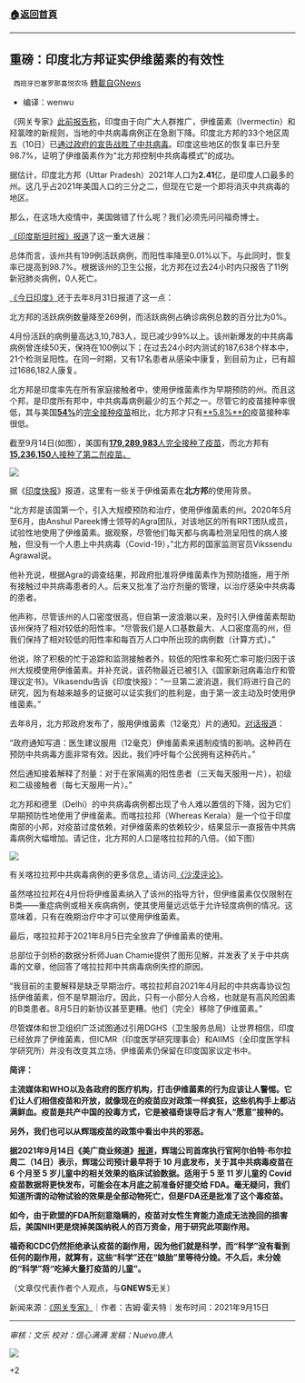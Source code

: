 ###  [:house:返回首頁](https://github.com/ourhimalayas/txt)
---


## 重磅：印度北方邦证实伊维菌素的有效性
` 西班牙巴塞罗那喜悦农场` [轉載自GNews](https://gnews.org/zh-hans/1536728/)

- 编译：wenwu


《网关专家》[此前报告称](https://www.thegatewaypundit.com/2021/05/elites-worried-covid-cases-india-plummet-government-promotes-ivermectin-hydroxychloroquine-use/)，印度由于向广大人群推广，伊维菌素（Ivermectin）和羟氯喹的新规则，当地的中共病毒病例正在急剧下降。印度北方邦的33个地区周五（10日）已[通过政府的宣告战胜了中共病毒](https://www.hindustantimes.com/cities/lucknow-news/33-districts-in-uttar-pradesh-are-now-covid-free-state-govt-101631267966925.html)。印度这些地区的恢复率已升至98.7%，证明了伊维菌素作为“北方邦控制中共病毒模式”的成功。

据估计，印度北方邦（Uttar Pradesh）2021年人口为**2.41**亿，是印度人口最多的州。这几乎占2021年美国人口的三分之二，但现在它是一个即将消灭中共病毒的地区。

那么，在这场大疫情中，美国做错了什么呢？我们必须先问问福奇博士。

[《印度斯坦时报》报道](https://www.hindustantimes.com/cities/lucknow-news/33-districts-in-uttar-pradesh-are-now-covid-free-state-govt-101631267966925.html)了这一重大进展：

总体而言，该州共有199例活跃病例，而阳性率降至0.01%以下。与此同时，恢复率已提高到98.7%。根据该州的卫生公报，北方邦在过去24小时内只报告了11例新冠肺炎病例，0人死亡。

[《今日印度》](https://www.indiatoday.in/coronavirus-outbreak/story/uttar-pradesh-districts-covid-free-cases-deaths-1847365-2021-08-31)还于去年8月31日报道了这一点：

北方邦的活跃病例数量降至269例，而活跃病例占确诊病例总数的百分比为0%。

4月份活跃的病例量高达3,10,783人，现已减少99%以上。该州新爆发的中共病毒病例曾连续50天，保持在100例以下；在过去24小时内测试的187,638个样本中，21个检测呈阳性。在同一时期，又有17名患者从感染中康复，到目前为止，已有超过1686,182人康复。

北方邦是印度率先在所有家庭接触者中，使用伊维菌素作为早期预防的州。而且这个邦，是印度所有邦中，中共病毒病例最少的五个邦之一。尽管它的疫苗接种率很低，其与美国[**54%**](https://www.beckershospitalreview.com/public-health/states-ranked-by-percentage-of-population-vaccinated-march-15.html)的[完全](https://www.beckershospitalreview.com/public-health/states-ranked-by-percentage-of-population-vaccinated-march-15.html)[接种](https://timesofindia.indiatimes.com/city/lucknow/65-of-record-27-lakh-vaccines-given-to-uttar-pradesh-rural-population/articleshow/85058420.cms)[疫苗](https://www.beckershospitalreview.com/public-health/states-ranked-by-percentage-of-population-vaccinated-march-15.html)相比，北方邦才只有[**5.8%**的](https://timesofindia.indiatimes.com/city/lucknow/65-of-record-27-lakh-vaccines-given-to-uttar-pradesh-rural-population/articleshow/85058420.cms)疫苗接种率很低。

截至9月14日(如图），美国有[**179,289,983**人完全接种了疫苗](https://covid.cdc.gov/covid-data-tracker/#vaccinations_vacc-total-admin-rate-total)，而北方邦有[**15,236,150**人接种了第二剂疫苗。](https://www.mohfw.gov.in/pdf/CummulativeCovidVaccinationReport14september2021.pdf)

![](https://assets.gnews.org/wp-content/uploads/2021/09/image-191.png)

据《[印度快报](https://indianexpress.com/article/cities/lucknow/uttar-pradesh-government-says-ivermectin-helped-to-keep-deaths-low-7311786/)》报道，这里有一些关于伊维菌素在**北方邦**的使用背景。

“北方邦是该国第一个，引入大规模预防和治疗，使用伊维菌素的州。2020年5月至6月，由Anshul Pareek博士领导的Agra团队，对该地区的所有RRT团队成员，试验性地使用了伊维菌素。据观察，尽管他们每天都与病毒检测呈阳性的病人接触，但没有一个人患上中共病毒（Covid-19），”北方邦的国家监测官员Vikssendu Agrawal说。

他补充说，根据Agra的调查结果，邦政府批准将伊维菌素作为预防措施，用于所有接触过中共病毒患者的人。后来又批准了治疗剂量的管理，以治疗感染中共病毒的患者。

他声称，尽管该州的人口密度很高，但自第一波浪潮以来，及时引入伊维菌素帮助该州保持了相对较低的阳性率。“尽管我们是人口基数最大、人口密度高的州，但我们保持了相对较低的阳性率和每百万人口中所出现的病例数（计算方式）。”

他说，除了积极的忙于追踪和监测接触者外，较低的阳性率和死亡率可能归因于该州大规模使用伊维菌素。并补充说，该药物最近已被引入《国家新冠病毒治疗和管理议定书》。Vikasendu告诉《印度快报》：“一旦第二波消退，我们将进行自己的研究，因为有越来越多的证据可以证实我们的胜利是，由于第一波主动及时使用伊维菌素。”

去年8月，北方邦政府发布了，服用伊维菌素（12毫克）片的通知。[对话报道](https://thedialogue.co.in/article/xUzw6XHHop9nYzFt8Crf/as-cases-spike-up-govt-prescribes-ivermectin-to-general-public-for-protection-from-corona-)：

“政府通知写道：医生建议服用（12毫克）伊维菌素来遏制疫情的影响。这种药在预防中共病毒方面非常有效。因此，我们呼吁每个公民拥有这种药片。”

然后通知接着解释了剂量：对于在家隔离的阳性患者（三天每天服用一片），初级和二级接触者（每七天服用一片）。”

北方邦和德里（Delhi）的中共病毒病例都出现了令人难以置信的下降，因为它们早期预防性地使用了伊维菌素。而喀拉拉邦（Whereas Kerala）是一个位于印度南部的小邦，对疫苗过度依赖，对伊维菌素的依赖较少，结果显示一直报告中共病毒病例大幅增加。请记住，北方邦的人口是喀拉拉邦的八倍。（如下图）

![](https://assets.gnews.org/wp-content/uploads/2021/09/image-189.png)

有关喀拉拉邦中共病毒病例的更多信息[，](https://www.thedesertreview.com/opinion/columnists/indias-ivermectin-blackout---part-iii-the-lesson-of-kerala/article_ccecb97e-044e-11ec-9112-2b31ae87887a.html)请访问[《沙漠评论》](https://www.thedesertreview.com/opinion/columnists/indias-ivermectin-blackout---part-iii-the-lesson-of-kerala/article_ccecb97e-044e-11ec-9112-2b31ae87887a.html)。

虽然喀拉拉邦在4月份将伊维菌素纳入了该州的指导方针，但伊维菌素仅仅限制在B类——重症病例或相关疾病病例，使其使用量远远低于允许轻度病例的情况。这意味着，只有在晚期治疗中才可以使用伊维菌素。

最后，喀拉拉邦于2021年8月5日完全放弃了伊维菌素的使用。

总部位于剑桥的数据分析师Juan Chamie提供了图形见解，并发表了关于中共病毒的文章，他回答了喀拉拉邦中共病毒病例失控的原因。

“我目前的主要解释是缺乏早期治疗。喀拉拉邦自2021年4月起的中共病毒协议包括伊维菌素，但不是早期治疗。因此，只有一小部分人合格，也就是有高风险因素的B类患者。8月5日的新协议甚至更糟。他们（完全）移除了伊维菌素。”

尽管媒体和世卫组织广泛试图通过引用DGHS（卫生服务总局）让世界相信，印度已经放弃了伊维菌素，但ICMR（印度医学研究理事会）和AIIMS（全印度医学科学研究所）并没有改变其立场，伊维菌素仍保留在印度国家议定书中。

**简评：**

**主流媒体和WHO以及各政府的医疗机构，打击伊维菌素的行为应该让人警惕。它们让人们相信疫苗和开放，就像现在的疫苗应对政策一样疯狂，这些机构手上都沾满鲜血。疫苗是共产中国的投毒方式，它是被福奇误导后才有人“愿意”接种的。**

**另外，我们也可以从辉瑞疫苗的政策中看出中共的邪恶。**

**据2021年9月14日《美广商业频道》[报道](https://www.cnbc.com/2021/09/14/pfizers-covid-vaccine-data-for-kids-under-age-5-may-come-in-late-october-ceo-says-.html)，辉瑞公司首席执行官阿尔伯特·布尔拉周二（14日）表示，辉瑞公司预计最早将于 10 月底发布，关于其中共病毒疫苗在 6 个月至 5 岁儿童中的相关效果的临床试验数据。适用于 5 至 11 岁儿童的 Covid 疫苗数据将更快发布，可能会在本月底之前准备好提交给 FDA。毫无疑问，我们知道所谓的动物试验的效果是全部动物死亡，但是FDA还是批准了这个毒疫苗。**

**如今，由于欧盟的FDA所刻意隐瞒的，疫苗对女性生育能力造成无法挽回的损害后，美国NIH更是烧掉美国纳税人的百万资金，用于研究此项副作用。**

**福奇和CDC仍然拒绝承认疫苗的副作用，因为他们就是科学，而“科学”没有看到任何的副作用，就算有，这些“科学”还在“娘胎”里等待分娩。不久后，未分娩的“科学”将“吃掉大量打疫苗的儿童”。**

（文章仅代表作者个人观点，与**GNEWS**无关）

新闻来源：[《网关专家》](https://www.thegatewaypundit.com/2021/09/huge-uttar-pradesh-india-announces-state-covid-19-free-proving-effectiveness-deworming-drug-ivermectin/)｜作者：吉姆·霍夫特｜发布时间：2021年9月15日

* * *

*审核：文乐 
校对：信心满满
发稿：Nuevo唐人*

![](https://assets.gnews.org/wp-content/uploads/2021/09/GNEWS_CH..jpeg)

+2
